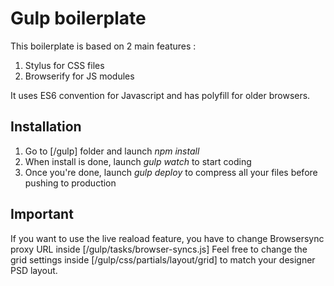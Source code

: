 # Gulp boilerplate

This boilerplate is based on 2 main features :

1. Stylus for CSS files
2. Browserify for JS modules

It uses ES6 convention for Javascript and has polyfill for older browsers.

## Installation

1. Go to [/gulp] folder and launch *npm install*
2. When install is done, launch *gulp watch* to start coding
3. Once you're done, launch *gulp deploy* to compress all your files before pushing to production

## Important
If you want to use the live reaload feature, you have to change Browsersync proxy URL inside [/gulp/tasks/browser-syncs.js]
Feel free to change the grid settings inside [/gulp/css/partials/layout/grid] to match your designer PSD layout.